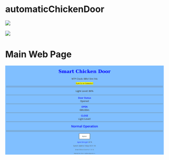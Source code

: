 # automaticChickenDoor
 
![](Images/automaticDoor.gif)

![](Images/Door.png)

# Main Web Page
![](Images/Smart%20Chicken%20Door.png)



